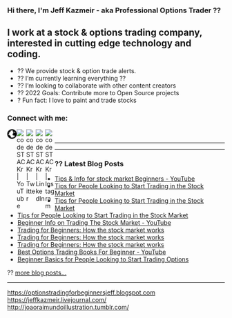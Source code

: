 

<!--
**jeffkazmeir/jeffkazmeir** is a ✨ _special_ ✨ repository because its `README.md` (this file) appears on your GitHub profile.

Here are some ideas to get you started:

- 🔭 I’m currently working on ...
- 🌱 I’m currently learning ...
- 👯 I’m looking to collaborate on ...
- 🤔 I’m looking for help with ...
- 💬 Ask me about ...
- 📫 How to reach me: ...
- 😄 Pronouns: ...
- ⚡ Fun fact: ...
-->
### Hi there, I'm Jeff Kazmeir - aka Professional Options Trader ??
## I work at a stock & options trading company, interested in cutting edge technology and coding.

- ?? We provide stock & option trade alerts.
- ?? I’m currently learning everything ??
- ?? I’m looking to collaborate with other content creators
- ?? 2022 Goals: Contribute more to Open Source projects
- ? Fun fact: I love to paint and trade stocks


### Connect with me:

[<img align="left" alt="codeSTACKr.com" width="22px" src="https://raw.githubusercontent.com/iconic/open-iconic/master/svg/globe.svg" />][website]
[<img align="left" alt="codeSTACKr | YouTube" width="22px" src="https://cdn.jsdelivr.net/npm/simple-icons@v3/icons/youtube.svg" />][youtube]
[<img align="left" alt="codeSTACKr | Twitter" width="22px" src="https://cdn.jsdelivr.net/npm/simple-icons@v3/icons/twitter.svg" />][twitter]
[<img align="left" alt="codeSTACKr | LinkedIn" width="22px" src="https://cdn.jsdelivr.net/npm/simple-icons@v3/icons/linkedin.svg" />][linkedin]
[<img align="left" alt="codeSTACKr | Instagram" width="22px" src="https://cdn.jsdelivr.net/npm/simple-icons@v3/icons/instagram.svg" />][instagram]

<br />

---

---

### ?? Latest Blog Posts

<!-- BLOG-POST-LIST:START -->
- [Tips & Info for stock market Beginners - YouTube](https://www.youtube.com/watch?v=57lYtFvduHM&feature=youtu.be)
- [Tips for People Looking to Start Trading in the Stock Market](https://optionstradingforbeginnersjeff.blogspot.com/2021/10/tips-for-people-looking-to-start.html)
- [Tips for People Looking to Start Trading in the Stock Market](https://howtotradeoptionsforbeginners.wordpress.com/2021/10/29/tips-for-people-looking-to-start-trading-in-the-stock-market/)
- [Tips for People Looking to Start Trading in the Stock Market](https://optionstradingforbeginnersjeff.blogspot.com/2021/10/tips-for-people-looking-to-start.html)
- [Beginner Info on Trading The Stock Market - YouTube](https://www.youtube.com/watch?v=agYTfxf2c3o&feature=youtu.be)
- [Trading for Beginners: How the stock market works](https://optionstradingforbeginnersjeff.blogspot.com/2021/10/trading-for-beginners-how-stock-market.html)
- [Trading for Beginners: How the stock market works](https://howtotradeoptionsforbeginners.wordpress.com/2021/10/26/trading-for-beginners-how-the-stock-market-works/)
- [Trading for Beginners: How the stock market works](https://optionstradingforbeginnersjeff.blogspot.com/2021/10/trading-for-beginners-how-stock-market.html)
- [Best Options Trading Books For Beginner - YouTube](https://www.youtube.com/watch?v=ulBakuVaLJA&feature=youtu.be)
- [Beginner Basics for People Looking to Start Trading Options](https://optionstradingforbeginnersjeff.blogspot.com/2021/10/beginner-basics-for-people-looking-to.html)
<!-- BLOG-POST-LIST:END -->

?? [more blog posts...](https://theministerofcapitalism.com/blog/)

---


[website]: https://kingtradingsystems.com/blog/
[twitter]: https://twitter.com/optionstradejef
[youtube]: https://www.youtube.com/channel/UCEo82TuA0YdbXyO2oPecIHQ
[instagram]: https://tradingoptionsforbeginners.medium.com
[linkedin]: https://ca.linkedin.com/in/theministerofcapitalism
 https://optionstradingforbeginnersjeff.blogspot.com
 https://jeffkazmeir.livejournal.com/
 http://joaoraimundoillustration.tumblr.com/



